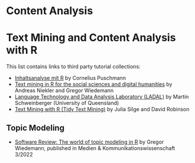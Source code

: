 # Content Analysis

# Text Mining and Content Analysis with R

This list contains links to third party tutorial collections:

* [Inhaltsanalyse mit R](http://inhaltsanalyse-mit-r.de/) by Cornelius Puschmann
* [Text mining in R for the social sciences and digital humanities](https://tm4ss.github.io/docs/) by Andreas Niekler and Gregor Wiedemann
* [Language Technology and Data Analysis Laboratory (LADAL)](https://slcladal.github.io/) by Martin Schweinberger (University of Queensland)
* [Text Mining with R (Tidy Text Mining)](https://www.tidytextmining.com/) by Julia Silge and David Robinson

## Topic Modeling

* [Software Review: The world of topic modeling in R](https://doi.org/10.5771/1615-634X-2022-3-286) by Gregor Wiedemann, published in Medien & Kommunikationswissenschaft 3/2022
